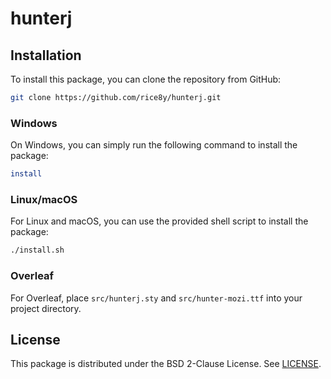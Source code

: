 # hunterj

## Installation

To install this package, you can clone the repository from GitHub:

```bash
git clone https://github.com/rice8y/hunterj.git
```

### Windows

On Windows, you can simply run the following command to install the package:

```bash
install
```

### Linux/macOS

For Linux and macOS, you can use the provided shell script to install the package:

```bash
./install.sh
```

### Overleaf

For Overleaf, place `src/hunterj.sty` and `src/hunter-mozi.ttf` into your project directory.

## License

This package is distributed under the BSD 2-Clause License. See [LICENSE](LICENSE).